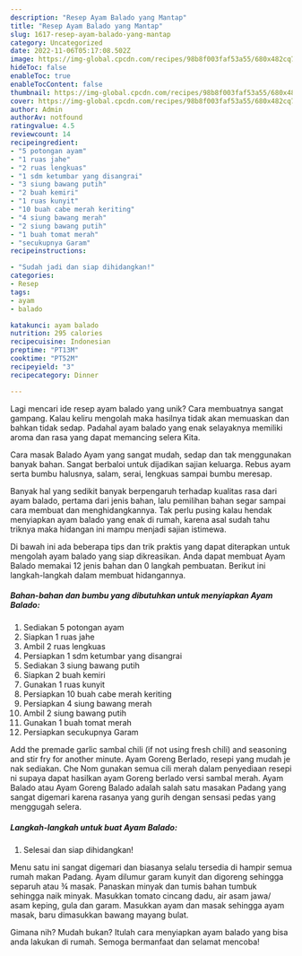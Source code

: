 ```yaml
---
description: "Resep Ayam Balado yang Mantap"
title: "Resep Ayam Balado yang Mantap"
slug: 1617-resep-ayam-balado-yang-mantap
category: Uncategorized
date: 2022-11-06T05:17:08.502Z
image: https://img-global.cpcdn.com/recipes/98b8f003faf53a55/680x482cq70/ayam-balado-foto-resep-utama.jpg
hideToc: false
enableToc: true
enableTocContent: false
thumbnail: https://img-global.cpcdn.com/recipes/98b8f003faf53a55/680x482cq70/ayam-balado-foto-resep-utama.jpg
cover: https://img-global.cpcdn.com/recipes/98b8f003faf53a55/680x482cq70/ayam-balado-foto-resep-utama.jpg
author: Admin
authorAv: notfound
ratingvalue: 4.5
reviewcount: 14
recipeingredient:
- "5 potongan ayam"
- "1 ruas jahe"
- "2 ruas lengkuas"
- "1 sdm ketumbar yang disangrai"
- "3 siung bawang putih"
- "2 buah kemiri"
- "1 ruas kunyit"
- "10 buah cabe merah keriting"
- "4 siung bawang merah"
- "2 siung bawang putih"
- "1 buah tomat merah"
- "secukupnya Garam"
recipeinstructions:

- "Sudah jadi dan siap dihidangkan!"
categories:
- Resep
tags:
- ayam
- balado

katakunci: ayam balado 
nutrition: 295 calories
recipecuisine: Indonesian
preptime: "PT13M"
cooktime: "PT52M"
recipeyield: "3"
recipecategory: Dinner

---
```





Lagi mencari ide resep ayam balado yang unik? Cara membuatnya sangat gampang. Kalau keliru mengolah maka hasilnya tidak akan memuaskan dan bahkan tidak sedap. Padahal ayam balado yang enak selayaknya memiliki aroma dan rasa yang dapat memancing selera Kita.





Cara masak Balado Ayam yang sangat mudah, sedap dan tak menggunakan banyak bahan. Sangat berbaloi untuk dijadikan sajian keluarga. Rebus ayam serta bumbu halusnya, salam, serai, lengkuas sampai bumbu meresap.

Banyak hal yang sedikit banyak berpengaruh terhadap kualitas rasa dari ayam balado, pertama dari jenis bahan, lalu pemilihan bahan segar sampai cara membuat dan menghidangkannya. Tak perlu pusing kalau hendak menyiapkan ayam balado yang enak di rumah, karena asal sudah tahu triknya maka hidangan ini mampu menjadi sajian istimewa.






Di bawah ini ada beberapa tips dan trik praktis yang dapat diterapkan untuk mengolah ayam balado yang siap dikreasikan. Anda dapat membuat Ayam Balado memakai 12 jenis bahan dan 0 langkah pembuatan. Berikut ini langkah-langkah dalam membuat hidangannya.

<!--inarticleads1-->

##### Bahan-bahan dan bumbu yang dibutuhkan untuk menyiapkan Ayam Balado:

1. Sediakan 5 potongan ayam
1. Siapkan 1 ruas jahe
1. Ambil 2 ruas lengkuas
1. Persiapkan 1 sdm ketumbar yang disangrai
1. Sediakan 3 siung bawang putih
1. Siapkan 2 buah kemiri
1. Gunakan 1 ruas kunyit
1. Persiapkan 10 buah cabe merah keriting
1. Persiapkan 4 siung bawang merah
1. Ambil 2 siung bawang putih
1. Gunakan 1 buah tomat merah
1. Persiapkan secukupnya Garam


Add the premade garlic sambal chili (if not using fresh chili) and seasoning and stir fry for another minute. Ayam Goreng Berlado, resepi yang mudah je nak sediakan. Che Nom gunakan semua cili merah dalam penyediaan resepi ni supaya dapat hasilkan ayam Goreng berlado versi sambal merah. Ayam Balado atau Ayam Goreng Balado adalah salah satu masakan Padang yang sangat digemari karena rasanya yang gurih dengan sensasi pedas yang menggugah selera. 

<!--inarticleads2-->

##### Langkah-langkah untuk buat Ayam Balado:


1. Selesai dan siap dihidangkan!

Menu satu ini sangat digemari dan biasanya selalu tersedia di hampir semua rumah makan Padang. Ayam dilumur garam kunyit dan digoreng sehingga separuh atau ¾ masak. Panaskan minyak dan tumis bahan tumbuk sehingga naik minyak. Masukkan tomato cincang dadu, air asam jawa/ asam keping, gula dan garam. Masukkan ayam dan masak sehingga ayam masak, baru dimasukkan bawang mayang bulat. 

Gimana nih? Mudah bukan? Itulah cara menyiapkan ayam balado yang bisa anda lakukan di rumah. Semoga bermanfaat dan selamat mencoba!
